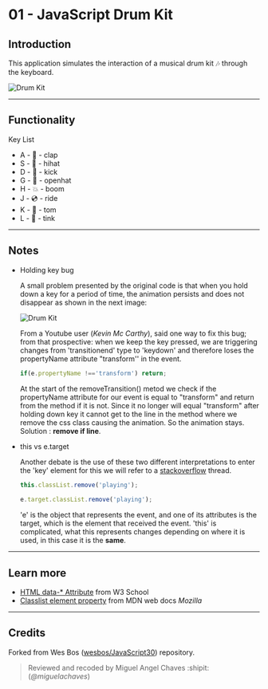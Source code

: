 
# 01 - JavaScript Drum Kit
## Introduction
This application simulates the interaction of a musical drum kit :notes: through the keyboard.

![Drum Kit](https://res.cloudinary.com/saaec/image/upload/v1607969343/index_xbzymq.jpg)
___
## Functionality
Key List
* A - :clap: - clap
* S - :dvd: - hihat
* D - :hammer: - kick
* G - :dvd: - openhat
* H - :boom: - boom
* J - :cd: - ride
* K - :shoe:  - tom
* L - :bell: - tink
___
## Notes
* Holding key bug

    A small problem presented by the original code is that when you hold down a key for a period of time, the animation persists and does not disappear as shown in the next image:

    ![Drum Kit](https://res.cloudinary.com/saaec/image/upload/v1607978171/bug_fsypy5.jpg)

    From a Youtube user (*Kevin Mc Carthy*), said one way to fix this bug; from that prospective: when we keep the key pressed, we are triggering changes from 'transitionend' type to 'keydown' and therefore loses the propertyName attribute "transform'' in the event.  

    ```javascript
    if(e.propertyName !=='transform') return;
    ```

    At the start of the removeTransition() metod we check if the propertyName attribute for our event is equal to "transform" and return from the method if it is not.  Since it no longer will equal "transform" after holding down key it cannot get to the line in the method where we remove the css class causing the animation.  So the animation stays. Solution : **remove if line**.

* this vs e.target
    
    Another debate is the use of these two different interpretations to enter the 'key' element for this we will refer to a [stackoverflow](https://bit.ly/37ixNyv) thread.

    ```javascript
    this.classList.remove('playing');
        
    e.target.classList.remove('playing');
    ```
    'e' is the object that represents the event, and one of its attributes is the target, which is the element that received the event. 'this' is complicated, what this represents changes depending on where it is used, in this case it is the **same**.
___
## Learn more
* [HTML data-* Attribute](https://www.w3schools.com/tags/att_data-.asp) from W3 School
* [Classlist element property](https://developer.mozilla.org/es/docs/Web/API/Element/classList) from MDN web docs *Mozilla*

___
## Credits
Forked from Wes Bos ([wesbos/JavaScript30](https://github.com/wesbos/JavaScript30)) repository.
> Reviewed and recoded by Miguel Angel Chaves :shipit: (*@miguelachaves*)


